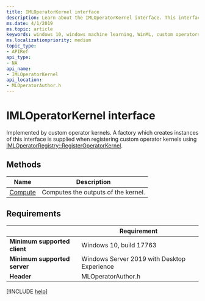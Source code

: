 ```yaml
---
title: IMLOperatorKernel interface
description: Learn about the IMLOperatorKernel interface. This interface is implemented by custom operator kernels.
ms.date: 4/1/2019
ms.topic: article
keywords: windows 10, windows machine learning, WinML, custom operators, IMLOperatorKernel
ms.localizationpriority: medium
topic_type:
- APIRef
api_type:
- NA
api_name:
- IMLOperatorKernel
api_location:
- MLOperatorAuthor.h
---
```


# IMLOperatorKernel interface

Implemented by custom operator kernels. A factory which creates instances of this interface is supplied when registering custom operator kernels using [IMLOperatorRegistry::RegisterOperatorKernel](IMLOperatorRegistry_RegisterOperatorKernel.md).

## Methods

| Name | Description |
|------|-------------|
| [Compute](IMLOperatorKernel_Compute.md) | Computes the outputs of the kernel. |

## Requirements

| | Requirement |
|-|-|
| **Minimum supported client** | Windows 10, build 17763 |
| **Minimum supported server** | Windows Server 2019 with Desktop Experience |
| **Header** | MLOperatorAuthor.h |

[!INCLUDE [help](../../includes/get-help.md)]
